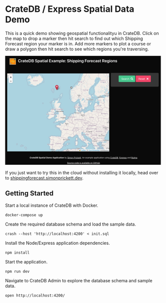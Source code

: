 # CrateDB / Express Spatial Data Demo

This is a quick demo showing geospatial functionalityu in CrateDB.  Click on the map to drop a marker then hit search to find out which Shipping Forecast region your marker is in.  Add more markers to plot a course or draw a polygon then hit search to see which regions you're traversing.

![Demo showing an example polygon search](shippingforecast.gif)

If you just want to try this in the cloud without installing it locally, head over to [shippingforecast.simonprickett.dev](https://shippingforecast.simonprickett.dev/).

## Getting Started

Start a local instance of CrateDB with Docker.

```shell
docker-compose up
```

Create the required database schema and load the sample data.

```shell
crash --host 'http://localhost:4200' < init.sql
```

Install the Node/Express application dependencies.

```shell
npm install
```

Start the application.

```shell
npm run dev
```

Navigate to CrateDB Admin to explore the database schema and sample data.

```shell
open http://localhost:4200/
```
